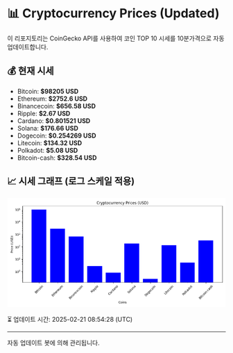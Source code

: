 
# 📊 Cryptocurrency Prices (Updated)

이 리포지토리는 CoinGecko API를 사용하여 코인 TOP 10 시세를 10분가격으로 자동 업데이트합니다.

## 💰 현재 시세
- Bitcoin: **$98205 USD**
- Ethereum: **$2752.6 USD**
- Binancecoin: **$656.58 USD**
- Ripple: **$2.67 USD**
- Cardano: **$0.801521 USD**
- Solana: **$176.66 USD**
- Dogecoin: **$0.254269 USD**
- Litecoin: **$134.32 USD**
- Polkadot: **$5.08 USD**
- Bitcoin-cash: **$328.54 USD**

## 📈 시세 그래프 (로그 스케일 적용)
![Crypto Prices](crypto_prices.png)

⏳ 업데이트 시간: 2025-02-21 08:54:28 (UTC)

---
자동 업데이트 봇에 의해 관리됩니다.
